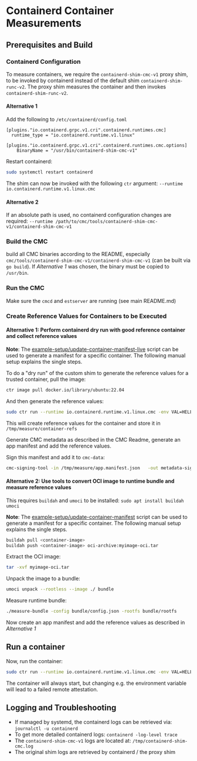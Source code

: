 # Containerd Container Measurements

## Prerequisites and Build

### Containerd Configuration
To measure containers, we require the `containerd-shim-cmc-v1` proxy shim, to be invoked by
containerd instead of the default shim `containerd-shim-runc-v2`. The proxy shim measures the
container and then invokes `containerd-shim-runc-v2`.

#### Alternative 1

Add the following to `/etc/containerd/config.toml`
```
[plugins."io.containerd.grpc.v1.cri".containerd.runtimes.cmc]
  runtime_type = "io.containerd.runtime.v1.linux"
  [plugins."io.containerd.grpc.v1.cri".containerd.runtimes.cmc.options]
    BinaryName = "/usr/bin/containerd-shim-cmc-v1"
```

Restart containerd:
```sh
sudo systemctl restart containerd
```

The shim can now be invoked with the following `ctr` argument:
`--runtime io.containerd.runtime.v1.linux.cmc`

#### Alternative 2

If an absolute path is used, no containerd configuration changes are required:
`--runtime /path/to/cmc/tools/containerd-shim-cmc-v1/containerd-shim-cmc-v1`

### Build the CMC

build all CMC binaries according to the README, especially
`cmc/tools/containerd-shim-cmc-v1/containerd-shim-cmc-v1` (can be built via `go build`). If
*Alternative 1* was chosen, the binary must be copied to `/usr/bin`.

### Run the CMC

Make sure the `cmcd` and `estserver` are running (see main README.md)


### Create Reference Values for Containers to be Executed

#### Alternative 1: Perform containerd dry run with good reference container and collect reference values

**Note**: The
[example-setup/update-container-manifest-live](../../example-setup/update-container-manifest-live)
script can be used to generate a manifest for a specific container. The following manual setup
explains the single steps.


To do a "dry run" of the custom shim to generate the reference values for a trusted container, pull the image:
```bash
ctr image pull docker.io/library/ubuntu:22.04
```

And then generate the reference values:
```bash
sudo ctr run --runtime io.containerd.runtime.v1.linux.cmc -env VAL=HELLO -t --rm docker.io/library/ubuntu:22.04 CMC_GENERATE_APP_MANIFEST
```

This will create reference values for the container and store it in `/tmp/measure/container-refs`

Generate CMC metadata as described in the CMC Readme, generate an app manifest and add the reference values.

Sign this manifest and add it to `cmc-data`:
```sh
cmc-signing-tool -in /tmp/measure/app.manifest.json   -out metadata-signed/app.manifest.json    -keys pki/signing-cert-key.pem -x5cs pki/signing-cert.pem,pki/ca.pem
```

#### Alternative 2: Use tools to convert OCI image to runtime bundle and measure reference values

This requires `buildah` and `umoci` to be installed: `sudo apt install buildah umoci`

**Note**: The
[example-setup/update-container-manifest](../../example-setup/update-container-manifest)
script can be used to generate a manifest for a specific container. The following manual setup
explains the single steps.

```sh
buildah pull <container-image>
buildah push <container-image> oci-archive:myimage-oci.tar
```

Extract the OCI image:
```sh
tar -xvf myimage-oci.tar
```

Unpack the image to a bundle:
```sh
umoci unpack --rootless --image ./ bundle
```

Measure runtime bundle:
```sh
./measure-bundle -config bundle/config.json -rootfs bundle/rootfs
```

Now create an app manifest and add the reference values as described in *Alternative 1*

## Run a container

Now, run the container:
```bash
sudo ctr run --runtime io.containerd.runtime.v1.linux.cmc -env VAL=HELLO -t --rm docker.io/library/ubuntu:22.04 my_container
```

The container will always start, but changing e.g. the environment variable will lead to a failed remote attestation.

## Logging and Troubleshooting

- If managed by systemd, the containerd logs can be retrieved via: `journalctl -u containerd`
- To get more detailed containerd logs: `containerd -log-level trace`
- The `containerd-shim-cmc-v1` logs are located at: `/tmp/containerd-shim-cmc.log`
- The original shim logs are retrieved by containerd / the proxy shim
